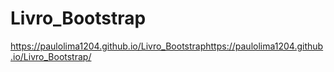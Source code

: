 # Livro_Bootstrap
https://paulolima1204.github.io/Livro_Bootstraphttps://paulolima1204.github.io/Livro_Bootstrap/
